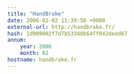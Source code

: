 ```yaml
---
title: "HandBrake"
date: 2006-02-02 11:39:58 +0000
external-url: http://handbrake.fr/
hash: 1d909002f7d7b53340b64ff042deed67
annum:
    year: 2006
    month: 02
hostname: handbrake.fr
---
```



